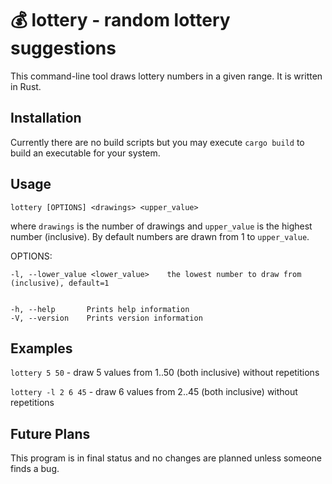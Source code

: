 # :moneybag: lottery - random lottery suggestions

This command-line tool draws lottery numbers in a given range. It is written in Rust.

## Installation

Currently there are no build scripts but you may execute `cargo build` to build an executable for your system.

## Usage

`lottery [OPTIONS] <drawings> <upper_value>`

where `drawings` is the number of drawings and `upper_value` is the highest number (inclusive). By default numbers are drawn from 1 to `upper_value`.

OPTIONS:

    -l, --lower_value <lower_value>    the lowest number to draw from (inclusive), default=1


    -h, --help       Prints help information
    -V, --version    Prints version information

## Examples

`lottery 5 50` - draw 5 values from 1..50 (both inclusive) without repetitions

`lottery -l 2 6 45` - draw 6 values from 2..45 (both inclusive) without repetitions

## Future Plans

This program is in final status and no changes are planned unless someone finds a bug.

